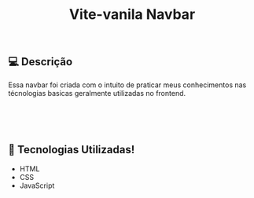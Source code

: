 <h1 align="center">Vite-vanila Navbar</h1>

<br>

## 💻 Descrição

Essa navbar foi criada com o intuito de praticar meus conhecimentos nas técnologias basicas geralmente utilizadas no frontend.

<br>
<br>
<br>

## 🚀 Tecnologias Utilizadas!

- HTML
- CSS
- JavaScript
